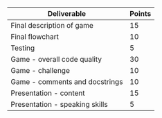 | Deliverable                    | Points |
|--------------------------------|--------|
| Final description of game      | 15     |
| Final flowchart                | 10     |
| Testing                        | 5      |
| Game - overall code quality    | 30     |
| Game - challenge               | 10     |
| Game - comments and docstrings | 10     |
| Presentation - content         | 15     |
| Presentation - speaking skills | 5      |
